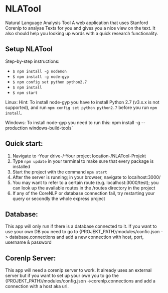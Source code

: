 # NLATool
Natural Language Analysis Tool
A web application that uses Stanford Corenlp to analyse Texts for you and
gives you a nice view on the text. It also should help you looking up words
with a quick research functionality.

## Setup NLATool
Step-by-step instructions:
* `$ npm install -g nodemon`
* `$ npm install -g node-gyp`
* `$ npm config set python python2.7`
* `$ npm install`
* `$ npm start`

Linux:
Hint: To install node-gyp you have to install Python 2.7 (v3.x.x is not supported), and run `npm config set python python2.7` before you run `npm install`.

Windows:
To install node-gyp you need to run this:
npm install -g --production windows-build-tools`

## Quick start:

1. Navigate to -Your drive-/-Your project location-/NLATool-Projekt
2. Type `npm update` in your terminal to make sure that every package is installed
3. Start the project with the command `npm start`
4. After the server is running; in your browser, navigate to localhost:3000/
5. You may want to refer to a certain route (e.g. localhost:3000/test); you can look up the available routes in the /routes directory in the project
6. If any of the CoreNLP or database connection fail, try restarting your query or secondly the whole express project

## Database:

This app will only run if there is a database connected to it.
If you want to use your own DB you need to go to {PROJEKT_PATH}/modules/confic.json
-> database.connections and add a new connection with host, port, username & password

## Corenlp Server:

This app will need a corenlp server to work. It already uses an external server but
if you want to set up your own you to go the {PROJEKT_PATH}/modules/config.json
->corenlp.connections and add a connection with a host aka url.